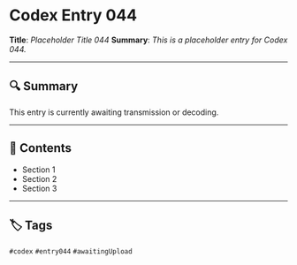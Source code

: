 # Codex Entry 044

**Title**: *Placeholder Title 044*
**Summary**: _This is a placeholder entry for Codex 044._

---

## 🔍 Summary

This entry is currently awaiting transmission or decoding.

---

## 🧠 Contents

- Section 1
- Section 2
- Section 3

---

## 🏷️ Tags

`#codex` `#entry044` `#awaitingUpload`
